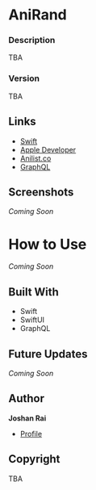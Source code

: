 # AniRand

### Description
TBA

### Version
TBA

## Links
- [Swift](<https://www.swift.org/> "Swift")
- [Apple Developer](<https://developer.apple.com/> "Apple Developer")
- [Anilist.co]()
- [GraphQL]()

## Screenshots
*Coming Soon*

# How to Use
*Coming Soon*

## Built With
- Swift
- SwiftUI
- GraphQL

## Future Updates
*Coming Soon*

## Author
**Joshan Rai**
- [Profile](https://github.com/pradheon "Joshan Rai (Pradheon)")

## Copyright
TBA
